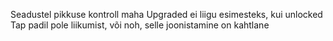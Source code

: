 Seadustel pikkuse kontroll maha
Upgraded ei liigu esimesteks, kui unlocked
Tap padil pole liikumist, või noh, selle joonistamine on kahtlane